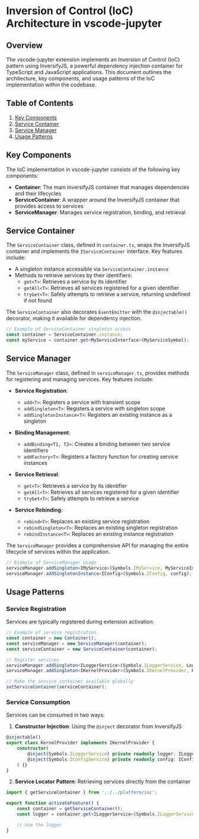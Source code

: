 # Inversion of Control (IoC) Architecture in vscode-jupyter

## Overview

The vscode-jupyter extension implements an Inversion of Control (IoC) pattern using InversifyJS, a powerful dependency injection container for TypeScript and JavaScript applications. This document outlines the architecture, key components, and usage patterns of the IoC implementation within the codebase.

## Table of Contents

1. [Key Components](#key-components)
2. [Service Container](#service-container)
3. [Service Manager](#service-manager)
4. [Usage Patterns](#usage-patterns)

## Key Components

The IoC implementation in vscode-jupyter consists of the following key components:

- **Container**: The main InversifyJS container that manages dependencies and their lifecycles
- **ServiceContainer**: A wrapper around the InversifyJS container that provides access to services
- **ServiceManager**: Manages service registration, binding, and retrieval

## Service Container

The `ServiceContainer` class, defined in `container.ts`, wraps the InversifyJS container and implements the `IServiceContainer` interface. Key features include:

- A singleton instance accessible via `ServiceContainer.instance`
- Methods to retrieve services by their identifiers:
  - `get<T>`: Retrieves a service by its identifier
  - `getAll<T>`: Retrieves all services registered for a given identifier
  - `tryGet<T>`: Safely attempts to retrieve a service, returning undefined if not found

The `ServiceContainer` also decorates `EventEmitter` with the `@injectable()` decorator, making it available for dependency injection.

```typescript
// Example of ServiceContainer singleton access
const container = ServiceContainer.instance;
const myService = container.get<MyServiceInterface>(MyServiceSymbol);
```

## Service Manager

The `ServiceManager` class, defined in `serviceManager.ts`, provides methods for registering and managing services. Key features include:

- **Service Registration**:
  - `add<T>`: Registers a service with transient scope
  - `addSingleton<T>`: Registers a service with singleton scope
  - `addSingletonInstance<T>`: Registers an existing instance as a singleton

- **Binding Management**:
  - `addBinding<T1, T2>`: Creates a binding between two service identifiers
  - `addFactory<T>`: Registers a factory function for creating service instances

- **Service Retrieval**:
  - `get<T>`: Retrieves a service by its identifier
  - `getAll<T>`: Retrieves all services registered for a given identifier
  - `tryGet<T>`: Safely attempts to retrieve a service

- **Service Rebinding**:
  - `rebind<T>`: Replaces an existing service registration
  - `rebindSingleton<T>`: Replaces an existing singleton registration
  - `rebindInstance<T>`: Replaces an existing instance registration

The `ServiceManager` provides a comprehensive API for managing the entire lifecycle of services within the application.

```typescript
// Example of ServiceManager usage
serviceManager.addSingleton<IMyService>(Symbols.IMyService, MyServiceImplementation);
serviceManager.addSingletonInstance<IConfig>(Symbols.IConfig, config);
```

## Usage Patterns

### Service Registration

Services are typically registered during extension activation:

```typescript
// Example of service registration
const container = new Container();
const serviceManager = new ServiceManager(container);
const serviceContainer = new ServiceContainer(container);

// Register services
serviceManager.addSingleton<ILoggerService>(Symbols.ILoggerService, LoggerService);
serviceManager.addSingleton<IKernelProvider>(Symbols.IKernelProvider, KernelProvider);

// Make the service container available globally
setServiceContainer(serviceContainer);
```

### Service Consumption

Services can be consumed in two ways:

1. **Constructor Injection**: Using the `@inject` decorator from InversifyJS

```typescript
@injectable()
export class KernelProvider implements IKernelProvider {
    constructor(
        @inject(Symbols.ILoggerService) private readonly logger: ILoggerService,
        @inject(Symbols.IConfigService) private readonly config: IConfigService
    ) {}
}
```

2. **Service Locator Pattern**: Retrieving services directly from the container

```typescript
import { getServiceContainer } from '../../platform/ioc';

export function activateFeature() {
    const container = getServiceContainer();
    const logger = container.get<ILoggerService>(Symbols.ILoggerService);

    // Use the logger
}
```
